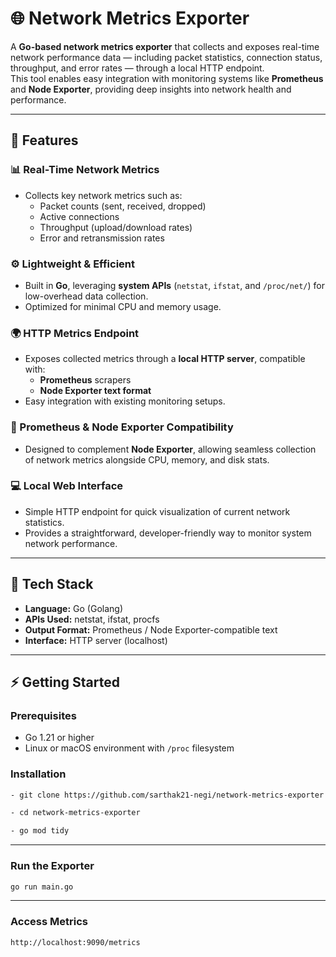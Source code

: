 # 🌐 Network Metrics Exporter

A **Go-based network metrics exporter** that collects and exposes real-time network performance data — including packet statistics, connection status, throughput, and error rates — through a local HTTP endpoint.  
This tool enables easy integration with monitoring systems like **Prometheus** and **Node Exporter**, providing deep insights into network health and performance.

---

## 🚀 Features

### 📊 Real-Time Network Metrics
- Collects key network metrics such as:
  - Packet counts (sent, received, dropped)
  - Active connections
  - Throughput (upload/download rates)
  - Error and retransmission rates

### ⚙️ Lightweight & Efficient
- Built in **Go**, leveraging **system APIs** (`netstat`, `ifstat`, and `/proc/net/`) for low-overhead data collection.  
- Optimized for minimal CPU and memory usage.

### 🌍 HTTP Metrics Endpoint
- Exposes collected metrics through a **local HTTP server**, compatible with:
  - **Prometheus** scrapers
  - **Node Exporter text format**
- Easy integration with existing monitoring setups.

### 🧩 Prometheus & Node Exporter Compatibility
- Designed to complement **Node Exporter**, allowing seamless collection of network metrics alongside CPU, memory, and disk stats.

### 💻 Local Web Interface
- Simple HTTP endpoint for quick visualization of current network statistics.  
- Provides a straightforward, developer-friendly way to monitor system network performance.

---


## 🧰 Tech Stack

- **Language:** Go (Golang)  
- **APIs Used:** netstat, ifstat, procfs  
- **Output Format:** Prometheus / Node Exporter-compatible text  
- **Interface:** HTTP server (localhost)

---

## ⚡ Getting Started

### Prerequisites
- Go 1.21 or higher
- Linux or macOS environment with `/proc` filesystem

### Installation
```bash
- git clone https://github.com/sarthak21-negi/network-metrics-exporter.git

- cd network-metrics-exporter

- go mod tidy

```

---

### Run the Exporter
```bash
go run main.go
```

---

### Access Metrics
```bash
http://localhost:9090/metrics
```
